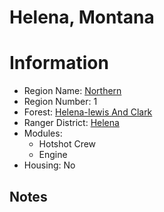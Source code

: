 
Helena, Montana
===============
  
# Information  
* Region Name: [Northern]()  
* Region Number: 1  
* Forest: [Helena-lewis And Clark](http://www.fs.usda.gov/helena/)  
* Ranger District: [Helena]()  
* Modules:  
  - Hotshot Crew  
  - Engine  
* Housing: No  
  
## Notes

